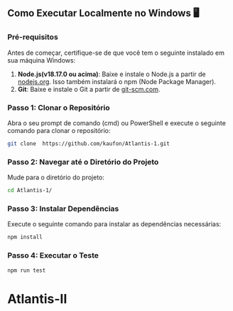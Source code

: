 ## Como Executar Localmente no Windows 🖥️

### Pré-requisitos

Antes de começar, certifique-se de que você tem o seguinte instalado em sua máquina Windows:

1. **Node.js(v18.17.0 ou acima)**: Baixe e instale o Node.js a partir de [nodejs.org](https://nodejs.org/). Isso também instalará o npm (Node Package Manager).
2. **Git**: Baixe e instale o Git a partir de [git-scm.com](https://git-scm.com/).

### Passo 1: Clonar o Repositório

Abra o seu prompt de comando (cmd) ou PowerShell e execute o seguinte comando para clonar o repositório:

```bash
git clone  https://github.com/kaufon/Atlantis-1.git
```

### Passo 2: Navegar até o Diretório do Projeto

Mude para o diretório do projeto:

```bash
cd Atlantis-1/
```

### Passo 3: Instalar Dependências

Execute o seguinte comando para instalar as dependências necessárias:

```bash
npm install
```
### Passo 4: Executar o Teste

```bash
npm run test
```
# Atlantis-II
